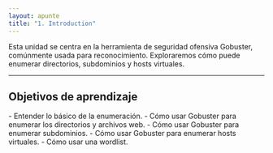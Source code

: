 ```yaml
---
layout: apunte
title: "1. Introduction"
---
```


Esta unidad se centra en la herramienta de seguridad ofensiva Gobuster, comúnmente usada para reconocimiento. Exploraremos cómo puede enumerar directorios, subdominios y hosts virtuales.

----------------
<h2>Objetivos de aprendizaje</h2>
- Entender lo básico de la enumeración.
- Cómo usar Gobuster para enumerar los directorios y archivos web.
- Cómo usar Gobuster para enumerar subdominios.
- Cómo usar Gobuster para enumerar hosts virtuales.
- Cómo usar una wordlist.

